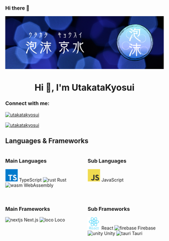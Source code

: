 ### Hi there 👋

<!--
**Tiamat-KIT/Tiamat-KIT** is a ✨ _special_ ✨ repository because its `README.md` (this file) appears on your GitHub profile.
-->

![header](./header.png)
<h1 align="center">Hi 👋, I'm UtakataKyosui</h1>

<h3 align="left">Connect with me:</h3>
<p align="left">
<a href="https://misskey.systems/@Utakata" target="blank">
  <img align="center" src="https://storage.misskey.systems/storage/files/489b622c-bf02-49a6-a7cc-c67ba1f0930f.png" alt="utakatakyosui" height="30" width="40" />
</a>
</p>
<p align="left">
<a href="https://misskey-star-night.org/@UtakataKyosui" target="blank">
  <img align="center" src="https://pub-83d43dd575744f20970bf4cfaf2abf1c.r2.dev/starrynight_icon.png" alt="utakatakyosui" height="30" width="40" />
</a>
</p>

## Languages & Frameworks

<div style="display: flex; flex-wrap: wrap; gap: 20px;">

  <div style="flex: 1; min-width: 200px;">
    <h3>Main Languages</h3>
    <p>
      <img src="https://raw.githubusercontent.com/devicons/devicon/master/icons/typescript/typescript-original.svg" alt="typescript" width="40" height="40"/> TypeScript  
      <img src="https://prev.rust-lang.org/logos/rust-logo-64x64.png" alt="rust" width="40" height="40"/> Rust  
      <img src="https://webassembly.org/favicon.ico" alt="wasm" width="40" height="40"/> WebAssembly  
    </p>
  </div>

  <div style="flex: 1; min-width: 200px;">
    <h3>Sub Languages</h3>
    <p>
      <img src="https://raw.githubusercontent.com/devicons/devicon/master/icons/javascript/javascript-original.svg" alt="javascript" width="40" height="40"/> JavaScript  
    </p>
  </div>

  <div style="flex: 1; min-width: 200px;">
    <h3>Main Frameworks</h3>
    <p>
      <img src="https://cdn.brandfetch.io/id2alue-rx/theme/dark/idqNI71Hra.svg?c=1dxbfHSJFAPEGdCLU4o5B" alt="nextjs" width="40" height="40"/> Next.js  
      <img src="https://raw.githubusercontent.com/loco-rs/loco/main/assets/logo.svg" alt="loco" width="40" height="40"/> Loco  
    </p>
  </div>

  <div style="flex: 1; min-width: 200px;">
    <h3>Sub Frameworks</h3>
    <p>
      <img src="https://raw.githubusercontent.com/devicons/devicon/master/icons/react/react-original-wordmark.svg" alt="react" width="40" height="40"/> React  
      <img src="https://firebase.google.com/images/brand-guidelines/logo-logomark.png" alt="firebase" width="40" height="40"/> Firebase  
      <img src="https://www.vectorlogo.zone/logos/unity3d/unity3d-icon.svg" alt="unity" width="40" height="40"/> Unity  
      <img src="https://tauri.app/og-default.png" alt="tauri" width="40" height="40"/> Tauri  
    </p>
  </div>

</div>
